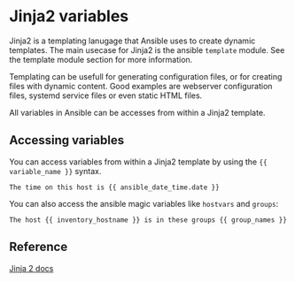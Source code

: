 # Jinja2 variables
Jinja2 is a templating lanugage that Ansible uses to create dynamic templates.
The main usecase for Jinja2 is the ansible `template` module. See the template module section for more information.

Templating can be usefull for generating configuration files, or for creating files with dynamic content. Good examples are webserver configuration files, systemd service files or even static HTML files.

All variables in Ansible can be accesses from within a Jinja2 template.

## Accessing variables
You can access variables from within a Jinja2 template by using the `{{ variable_name }}` syntax.

```jinja
The time on this host is {{ ansible_date_time.date }}
```

You can also access the ansible magic variables like `hostvars` and `groups`:

```jinja
The host {{ inventory_hostname }} is in these groups {{ group_names }}
```

## Reference
[Jinja 2 docs](https://jinja.palletsprojects.com/en/latest/templates/)